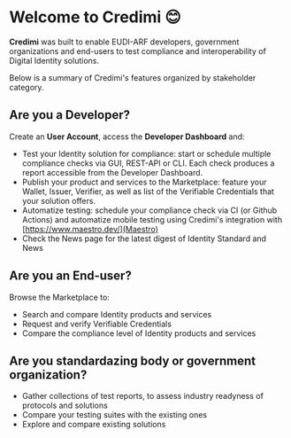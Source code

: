 # Welcome to Credimi 😊

**Credimi** was built to enable EUDI-ARF developers, government organizations and end-users to test compliance and interoperability of Digital Identity solutions. 

Below is a summary of Credimi's features organized by stakeholder category.

## Are you a Developer? 
Create an **User Account**, access the **Developer Dashboard** and: 
- Test your Identity solution for compliance: start or schedule multiple compliance checks via GUI, REST-API or CLI. Each check produces a report accessible from the Developer Dashboard.
- Publish your product and services to the Marketplace: feature your Wallet, Issuer, Verifier, as well as list of the Verifiable Credentials that your solution offers. 
- Automatize testing: schedule your compliance check via CI (or Github Actions) and automatize mobile testing using Credimi's integration with [https://www.maestro.dev/](Maestro)
- Check the News page for the latest digest of Identity Standard and News

## Are you an End-user?
Browse the Marketplace to:

- Search and compare Identity products and services
- Request and verify Verifiable Credentials 
- Compare the compliance level of Identity products and services

## Are you standardazing body or government organization?

- Gather collections of test reports, to assess industry readyness of protocols and solutions
- Compare your testing suites with the existing ones 
- Explore and compare existing solutions
